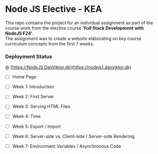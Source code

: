 # Node JS Elective - KEA

This repo contains the project for an individual assignment as part of the course work from the elective course **'Full Stack Development with NodeJS F24'**.<br>
The assignment was to create a website elaborating on key course curriculum concepts from the first 7 weeks.

### Deployment Status
@ [https://NodeJS.DanViktor.dk](https://nodejs1.danviktor.dk)
- [ ] Home Page
- [ ] Week 1: Introduction
- [ ] Week 2: First Server
- [ ] Week 3: Serving HTML Files
- [ ] Week 4: Time
- [ ] Week 5: Export / Import
- [ ] Week 6: Server-side vs. Client-side / Server-side Rendering
- [ ] Week 7: Environment Variables / Asynchronous Code


